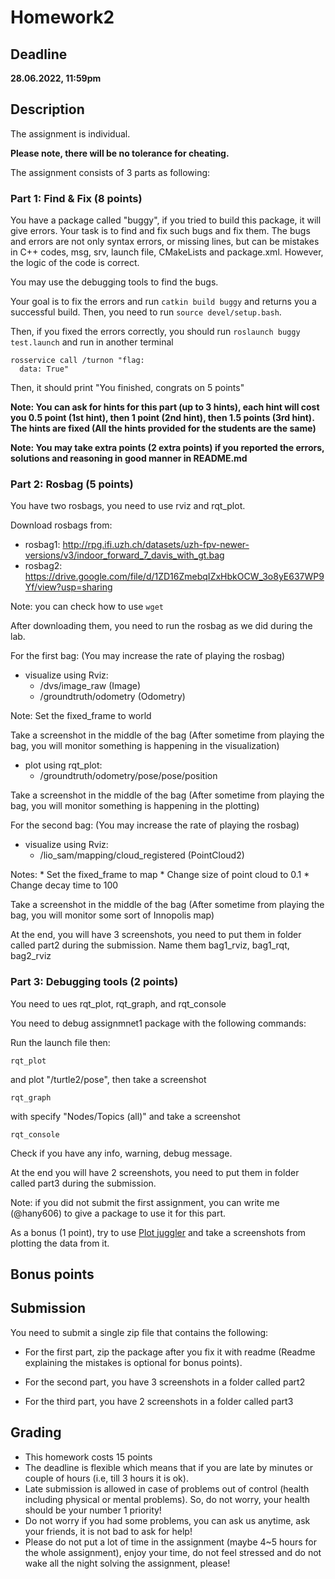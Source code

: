 # Homework2


## Deadline

**28.06.2022, 11:59pm**


## Description
The assignment is individual. 

**Please note, there will be no tolerance for cheating.**

The assignment consists of 3 parts as following:

### Part 1: Find & Fix (8 points)

You have a package called "buggy", if you tried to build this package, it will give errors. Your task is to find and fix such bugs and fix them. The bugs and errors are not only syntax errors, or missing lines, but can be mistakes in C++ codes, msg, srv, launch file, CMakeLists and package.xml. However, the logic of the code is correct.

You may use the debugging tools to find the bugs.

Your goal is to fix the errors and run ```catkin build buggy``` and returns you a successful build. Then, you need to run ```source devel/setup.bash```. 

Then, if you fixed the errors correctly, you should run ```roslaunch buggy test.launch``` and run in another terminal

```
rosservice call /turnon "flag:            
  data: True"
```
  
Then, it should print "You finished, congrats on 5 points"

**Note: You can ask for hints for this part (up to 3 hints), each hint will cost you 0.5 point (1st hint), then 1 point (2nd hint), then 1.5 points (3rd hint). The hints are fixed (All the hints provided for the students are the same)**


**Note: You may take extra points (2 extra points) if you reported the errors, solutions and reasoning in good manner in README.md**

### Part 2: Rosbag (5 points)

You have two rosbags, you need to use rviz and rqt_plot.

Download rosbags from:


* rosbag1: http://rpg.ifi.uzh.ch/datasets/uzh-fpv-newer-versions/v3/indoor_forward_7_davis_with_gt.bag
* rosbag2: https://drive.google.com/file/d/1ZD16ZmebqIZxHbkOCW_3o8yE637WP9Yf/view?usp=sharing

Note: you can check how to use ```wget```

After downloading them, you need to run the rosbag as we did during the lab.

For the first bag: (You may increase the rate of playing the rosbag)
* visualize using Rviz: 
    - /dvs/image_raw (Image)
    - /groundtruth/odometry (Odometry)

Note: Set the fixed_frame to world

Take a screenshot in the middle of the bag (After sometime from playing the bag, you will monitor something is happening in the visualization)

* plot using rqt_plot:
    - /groundtruth/odometry/pose/pose/position

Take a screenshot in the middle of the bag (After sometime from playing the bag, you will monitor something is happening in the plotting)


For the second bag: (You may increase the rate of playing the rosbag)

* visualize using Rviz: 
    - /lio_sam/mapping/cloud_registered (PointCloud2)

Notes: 
    * Set the fixed_frame to map
    * Change size of point cloud to 0.1
    * Change decay time to 100

Take a screenshot in the middle of the bag (After sometime from playing the bag, you will monitor some sort of Innopolis map)



At the end, you will have 3 screenshots, you need to put them in folder called part2 during the submission. Name them bag1_rviz, bag1_rqt, bag2_rviz

### Part 3: Debugging tools (2 points)

You need to ues rqt_plot, rqt_graph, and rqt_console

You need to debug assignmnet1 package with the following commands:


Run the launch file then:

```
rqt_plot
```
and plot "/turtle2/pose", then take a screenshot

```
rqt_graph
```
with specify "Nodes/Topics (all)" and take a screenshot

```
rqt_console
```

Check if you have any info, warning, debug message.


At the end you will have 2 screenshots, you need to put them in folder called part3 during the submission.

Note: if you did not submit the first assignment, you can write me (@hany606) to give a package to use it for this part.

As a bonus (1 point), try to use [Plot juggler](https://github.com/facontidavide/PlotJuggler) and take a screenshots from plotting the data from it.


## Bonus points



## Submission

You need to submit a single zip file that contains the following:

* For the first part, zip the package after you fix it with readme (Readme explaining the mistakes is optional for bonus points).

* For the second part, you have 3 screenshots in a folder called part2

* For the third part, you have 2 screenshots in a folder called part3

## Grading

* This homework costs 15 points
* The deadline is flexible which means that if you are late by minutes or couple of hours (i.e, till 3 hours it is ok).
* Late submission is allowed in case of problems out of control (health including physical or mental problems). So, do not worry, your health should be your number 1 priority!
* Do not worry if you had some problems, you can ask us anytime, ask your friends, it is not bad to ask for help!
* Please do not put a lot of time in the assignment (maybe 4~5 hours for the whole assignment), enjoy your time, do not feel stressed and do not wake all the night solving the assignment, please!


